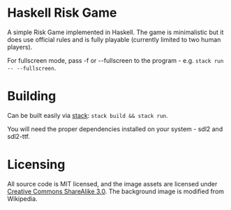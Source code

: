 # Haskell Risk Game

A simple Risk Game implemented in Haskell. The game is minimalistic but
it does use official rules and is fully playable (currently limited to
two human players).

For fullscreen mode, pass -f or --fullscreen to the program - e.g.
`stack run -- --fullscreen`.

# Building

Can be built easily via [stack](http://haskellstack.org/): `stack build
&& stack run`.

You will need the proper dependencies installed on your system - sdl2
and sdl2-ttf.

# Licensing

All source code is MIT licensed, and the image assets are licensed under
[Creative Commons ShareAlike
3.0](https://creativecommons.org/licenses/by-sa/3.0/). The background image is
modified from Wikipedia.
